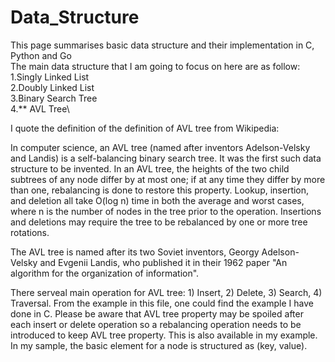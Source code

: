 # Data_Structure
This page summarises basic data structure and their implementation in C, Python and Go\
The main data structure that I am going to focus on here are as follow:\
1.Singly Linked List\
2.Doubly Linked List\
3.Binary Search Tree\
4.** AVL Tree\

I quote the definition of the definition of AVL tree from Wikipedia:

In computer science, an AVL tree (named after inventors Adelson-Velsky and Landis) is a self-balancing binary search tree. It was the first such data structure to be invented. In an AVL tree, the heights of the two child subtrees of any node differ by at most one; if at any time they differ by more than one, rebalancing is done to restore this property. Lookup, insertion, and deletion all take O(log n) time in both the average and worst cases, where n is the number of nodes in the tree prior to the operation. Insertions and deletions may require the tree to be rebalanced by one or more tree rotations.

The AVL tree is named after its two Soviet inventors, Georgy Adelson-Velsky and Evgenii Landis, who published it in their 1962 paper "An algorithm for the organization of information".

There serveal main operation for AVL tree: 1) Insert, 2) Delete, 3) Search, 4) Traversal. From the example in this file, one could find the example I have done in C. Please be aware that AVL tree property may be spoiled after each insert or delete operation so a rebalancing operation needs to be introduced to keep AVL tree property. This is also available in my example. In my sample, the basic element for a node is structured as (key, value).
